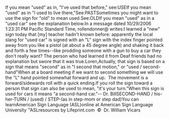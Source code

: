 If you mean "used" as in, "I've used that before," see:USEIf you mean "used" as in "I used to live there,"See:PASTSometimes you might want to use the sign for "old" to mean used.See:OLDIf you mean "used" as in a 
			"used car" see the explanation below.In a message dated 10/29/2006 1:23:31 PM Pacific Standard Time, rollendonner@ writes:I learned a "new" sign today that [my] 
		teacher hadn't known before: apparently the local slang for "used car" is signed with an "L" sign with the index finger 
		pointed away from you like a pistol (at about a 45 degree angle) and shaking it back and forth a few times--like prodding 
		someone with a gun to buy a car they don't really want? The person who had learned it from Deaf friends had no explanation 
		but swore that it was true.Loren,Actually, that sign is based on a sign that means "second" as in "I second that motion," or "used / second-hand"When at a board meeting if we want to second something we will use the "L" hand pointed somewhat forward and up.  The 
		movement is a forward/sidewards roll with a quick ending.If you roll the sign toward a person that sign can also be used to mean, "it's your turn."When this sign is used for cars it means "a second-hand car."-- Dr.
		BillSECOND-HAND / his-her-TURN / (used) / STEP-(as in step-mom or step 
			dad)You can learnAmerican Sign Language (ASL)online at American Sign Language University ™ASLresources by Lifeprint.com  ©  Dr. William Vicars